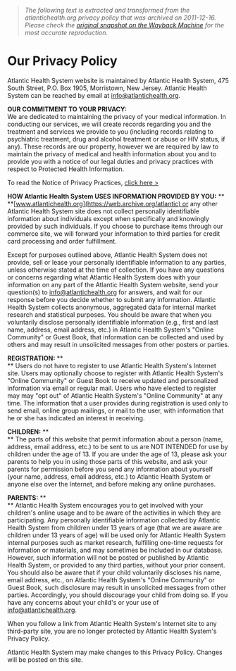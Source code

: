 > *The following text is extracted and transformed from the atlantichealth.org privacy policy that was archived on 2011-12-16. Please check the [original snapshot on the Wayback Machine](https://web.archive.org/web/20111216151215id_/http%3A//www.atlantichealth.org/atlantic/privacy%2Bpolicy) for the most accurate reproduction.*

# Our Privacy Policy

Atlantic Health System website is maintained by Atlantic Health System, 475 South Street, P.O. Box 1905, Morristown, New Jersey. Atlantic Health System can be reached by email at info@atlantichealth.org.

**OUR COMMITMENT TO YOUR PRIVACY:**  
We are dedicated to maintaining the privacy of your medical information. In conducting our services, we will create records regarding you and the treatment and services we provide to you (including records relating to psychiatric treatment, drug and alcohol treatment or abuse or HIV status, if any). These records are our property, however we are required by law to maintain the privacy of medical and health information about you and to provide you with a notice of our legal duties and privacy practices with respect to Protected Health Information.

To read the Notice of Privacy Practices, [click here >](https://web.archive.org/Files/Public/Documents/Notice%20of%20Privacy%20Practices.pdf)

**HOW Atlantic Health System USES INFORMATION PROVIDED BY YOU:** **  
**[www.atlantichealth.org](https://web.archive.org/atlantic) or any other Atlantic Health System site does not collect personally identifiable information about individuals except when specifically and knowingly provided by such individuals. If you choose to purchase items through our commerce site, we will forward your information to third parties for credit card processing and order fulfillment.

Except for purposes outlined above, Atlantic Health System does not provide, sell or lease your personally identifiable information to any parties, unless otherwise stated at the time of collection. If you have any questions or concerns regarding what Atlantic Health System does with your information on any part of the Atlantic Health System website, send your question(s) to info@atlantichealth.org for answers, and wait for our response before you decide whether to submit any information. Atlantic Health System collects anonymous, aggregated data for internal market research and statistical purposes. You should be aware that when you voluntarily disclose personally identifiable information (e.g., first and last name, address, email address, etc.) in Atlantic Health System's "Online Community" or Guest Book, that information can be collected and used by others and may result in unsolicited messages from other posters or parties.

**REGISTRATION:** **  
** Users do not have to register to use Atlantic Health System's Internet site. Users may optionally choose to register with Atlantic Health System's "Online Community" or Guest Book to receive updated and personalized information via email or regular mail. Users who have elected to register may may "opt out" of Atlantic Health System's "Online Community" at any time. The information that a user provides during registration is used only to send email, online group mailings, or mail to the user, with information that he or she has indicated an interest in receiving.

**CHILDREN:** **  
** The parts of this website that permit information about a person (name, address, email address, etc.) to be sent to us are NOT INTENDED for use by children under the age of 13. If you are under the age of 13, please ask your parents to help you in using those parts of this website, and ask your parents for permission before you send any information about yourself (your name, address, email address, etc.) to Atlantic Health System or anyone else over the Internet, and before making any online purchases.

**PARENTS:** **  
** Atlantic Health System encourages you to get involved with your children's online usage and to be aware of the activities in which they are participating. Any personally identifiable information collected by Atlantic Health System from children under 13 years of age (that we are aware are children under 13 years of age) will be used only for Atlantic Health System internal purposes such as market research, fulfilling one-time requests for information or materials, and may sometimes be included in our database. However, such information will not be posted or published by Atlantic Health System, or provided to any third parties, without your prior consent. You should also be aware that if your child voluntarily discloses his name, email address, etc., on Atlantic Health System's "Online Community" or Guest Book, such disclosure may result in unsolicited messages from other parties. Accordingly, you should discourage your child from doing so. If you have any concerns about your child's or your use of info@atlantichealth.org.

When you follow a link from Atlantic Health System's Internet site to any third-party site, you are no longer protected by Atlantic Health System's Privacy Policy.

Atlantic Health System may make changes to this Privacy Policy. Changes will be posted on this site.  
 

